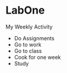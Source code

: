 # LabOne
My Weekly Activity
- Do Assignments 
- Go to work 
- Go to class 
- Cook for one week
- Study

